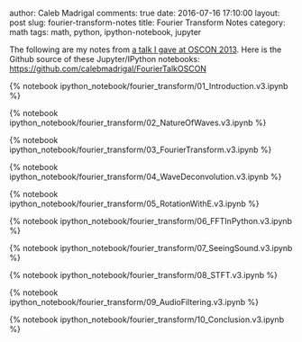 author: Caleb Madrigal
comments: true
date: 2016-07-16 17:10:00
layout: post
slug: fourier-transform-notes
title: Fourier Transform Notes
category: math
tags: math, python, ipython-notebook, jupyter

The following are my notes from [a talk I gave at OSCON 2013](http://conferences.oreilly.com/oscon/oscon2013/public/schedule/detail/28946). Here is the Github source of these Jupyter/IPython notebooks: <https://github.com/calebmadrigal/FourierTalkOSCON>

{% notebook ipython_notebook/fourier_transform/01_Introduction.v3.ipynb %}

{% notebook ipython_notebook/fourier_transform/02_NatureOfWaves.v3.ipynb %}

{% notebook ipython_notebook/fourier_transform/03_FourierTransform.v3.ipynb %}

{% notebook ipython_notebook/fourier_transform/04_WaveDeconvolution.v3.ipynb %}

{% notebook ipython_notebook/fourier_transform/05_RotationWithE.v3.ipynb %}

{% notebook ipython_notebook/fourier_transform/06_FFTInPython.v3.ipynb %}

{% notebook ipython_notebook/fourier_transform/07_SeeingSound.v3.ipynb %}

{% notebook ipython_notebook/fourier_transform/08_STFT.v3.ipynb %}

{% notebook ipython_notebook/fourier_transform/09_AudioFiltering.v3.ipynb %}

{% notebook ipython_notebook/fourier_transform/10_Conclusion.v3.ipynb %}

